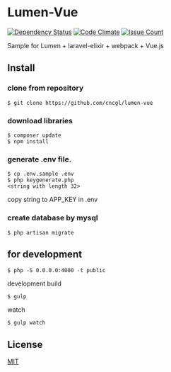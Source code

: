 # Lumen-Vue

[![Dependency Status](https://gemnasium.com/badges/github.com/cncgl/lumen-vue.svg)](https://gemnasium.com/github.com/cncgl/lumen-vue)
[![Code Climate](https://codeclimate.com/github/cncgl/lumen-vue/badges/gpa.svg)](https://codeclimate.com/github/cncgl/lumen-vue)
[![Issue Count](https://codeclimate.com/github/cncgl/lumen-vue/badges/issue_count.svg)](https://codeclimate.com/github/cncgl/lumen-vue)

Sample for Lumen + laravel-elixir + webpack + Vue.js

## Install

### clone from repository
```
$ git clone https://github.com/cncgl/lumen-vue
```

### download libraries
```
$ composer update
$ npm install
```

### generate .env file.
```
$ cp .env.sample .env
$ php keygenerate.php
<string with length 32>
```
copy string to APP_KEY in .env

### create database by mysql
```
$ php artisan migrate
```

## for development
```
$ php -S 0.0.0.0:4000 -t public
```

development build
```
$ gulp
```

watch
```
$ gulp watch
```

## License
[MIT](LICENSE)
